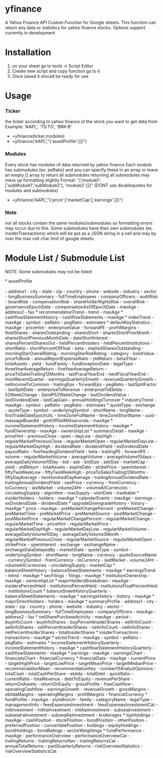 # yfinance
A Yahoo Finance API Custom Function for Google sheets. This function can return any data or statistics for yahoo finance stocks. Options support currently in development

# Installation
1. on your sheet go to tools -> Script Editor
2. Create new script and copy function.gs to it
3. Once saved it should be ready for use

# Usage

### Ticker
the ticker according to yahoo finance of the stock you want to get data from
Example: 'AAPL', 'TD.TO', 'BRK-B'
* =yfinance(ticker,modules)
* =yfinance('AAPL',"{'assetProfile':[]}")

### Modules
Every stock has modules of data returned by yahoo finance
Each module has submodules (ex. peRatio) and you can specify these in an array or leave an empty [] array to return all submodules
returning all submodules may mess up formatting slightly
Format: "{'module1':['subModule1','subModule2'],
          'module2':[]}" (DONT use doublequotes for modules and submodules)
* =yfinance('AAPL',"{'price':['marketCap'],'earnings':[]}")

### Note
not all stocks contain the same modules/submodules so formatting errors may occur due to this. Some submodules have their own submodules (ex. insiderTransactions) which will be put as a JSON string in a cell and may by over the max cell char limit of google sheets. 




# Module List / Submodule List
NOTE: Some submodules may not be listed

<summary>* assetProfile </summary>
<br>
	- address1
	- city
	- state
	- zip
	- country
	- phone
	- website
	- industry
	- sector
	- longBusinessSummary
	- fullTimeEmployees
	- companyOfficers
	- auditRisk
	- boardRisk
	- compensationRisk
	- shareHolderRightsRisk
	- overallRisk
	- governanceEpochDate
	- compensationAsOfEpochDate
	- maxAge
	- address2
	- fax
* recommendationTrend
	- trend
	- maxAge
* cashflowStatementHistory
	- cashflowStatements
	- maxAge
* indexTrend
	- maxAge
	- symbol
	- peRatio
	- pegRatio
	- estimates
* defaultKeyStatistics
	- maxAge
	- priceHint
	- enterpriseValue
	- forwardPE
	- profitMargins
	- floatShares
	- sharesOutstanding
	- sharesShort
	- sharesShortPriorMonth
	- sharesShortPreviousMonthDate
	- dateShortInterest
	- sharesPercentSharesOut
	- heldPercentInsiders
	- heldPercentInstitutions
	- shortRatio
	- shortPercentOfFloat
	- beta
	- impliedSharesOutstanding
	- morningStarOverallRating
	- morningStarRiskRating
	- category
	- bookValue
	- priceToBook
	- annualReportExpenseRatio
	- ytdReturn
	- beta3Year
	- totalAssets
	- yield
	- fundFamily
	- fundInceptionDate
	- legalType
	- threeYearAverageReturn
	- fiveYearAverageReturn
	- priceToSalesTrailing12Months
	- lastFiscalYearEnd
	- nextFiscalYearEnd
	- mostRecentQuarter
	- earningsQuarterlyGrowth
	- revenueQuarterlyGrowth
	- netIncomeToCommon
	- trailingEps
	- forwardEps
	- pegRatio
	- lastSplitFactor
	- lastSplitDate
	- enterpriseToRevenue
	- enterpriseToEbitda
	- 52WeekChange
	- SandP52WeekChange
	- lastDividendValue
	- lastDividendDate
	- lastCapGain
	- annualHoldingsTurnover
* industryTrend
	- maxAge
	- symbol
	- peRatio
	- pegRatio
	- estimates
* quoteType
	- exchange
	- quoteType
	- symbol
	- underlyingSymbol
	- shortName
	- longName
	- firstTradeDateEpochUtc
	- timeZoneFullName
	- timeZoneShortName
	- uuid
	- messageBoardId
	- gmtOffSetMilliseconds
	- maxAge
* incomeStatementHistory
	- incomeStatementHistory
	- maxAge
* fundOwnership
	- maxAge
	- ownershipList
* summaryDetail
	- maxAge
	- priceHint
	- previousClose
	- open
	- dayLow
	- dayHigh
	- regularMarketPreviousClose
	- regularMarketOpen
	- regularMarketDayLow
	- regularMarketDayHigh
	- dividendRate
	- dividendYield
	- exDividendDate
	- payoutRatio
	- fiveYearAvgDividendYield
	- beta
	- trailingPE
	- forwardPE
	- volume
	- regularMarketVolume
	- averageVolume
	- averageVolume10days
	- averageDailyVolume10Day
	- bid
	- ask
	- bidSize
	- askSize
	- marketCap
	- yield
	- ytdReturn
	- totalAssets
	- expireDate
	- strikePrice
	- openInterest
	- fiftyTwoWeekLow
	- fiftyTwoWeekHigh
	- priceToSalesTrailing12Months
	- fiftyDayAverage
	- twoHundredDayAverage
	- trailingAnnualDividendRate
	- trailingAnnualDividendYield
	- navPrice
	- currency
	- fromCurrency
	- toCurrency
	- lastMarket
	- volume24Hr
	- volumeAllCurrencies
	- circulatingSupply
	- algorithm
	- maxSupply
	- startDate
	- tradeable
* insiderHolders
	- holders
	- maxAge
* calendarEvents
	- maxAge
	- earnings
	- exDividendDate
	- dividendDate
* upgradeDowngradeHistory
	- history
	- maxAge
* price
	- maxAge
	- preMarketChangePercent
	- preMarketChange
	- preMarketTime
	- preMarketPrice
	- preMarketSource
	- postMarketChange
	- postMarketPrice
	- regularMarketChangePercent
	- regularMarketChange
	- regularMarketTime
	- priceHint
	- regularMarketPrice
	- regularMarketDayHigh
	- regularMarketDayLow
	- regularMarketVolume
	- averageDailyVolume10Day
	- averageDailyVolume3Month
	- regularMarketPreviousClose
	- regularMarketSource
	- regularMarketOpen
	- strikePrice
	- openInterest
	- exchange
	- exchangeName
	- exchangeDataDelayedBy
	- marketState
	- quoteType
	- symbol
	- underlyingSymbol
	- shortName
	- longName
	- currency
	- quoteSourceName
	- currencySymbol
	- fromCurrency
	- toCurrency
	- lastMarket
	- volume24Hr
	- volumeAllCurrencies
	- circulatingSupply
	- marketCap
* balanceSheetHistory
	- balanceSheetStatements
	- maxAge
* earningsTrend
	- trend
	- maxAge
* secFilings
	- filings
	- maxAge
* institutionOwnership
	- maxAge
	- ownershipList
* majorHoldersBreakdown
	- maxAge
	- insidersPercentHeld
	- institutionsPercentHeld
	- institutionsFloatPercentHeld
	- institutionsCount
* balanceSheetHistoryQuarterly
	- balanceSheetStatements
	- maxAge
* earningsHistory
	- history
	- maxAge
* majorDirectHolders
	- holders
	- maxAge
* summaryProfile
	- address1
	- city
	- state
	- zip
	- country
	- phone
	- website
	- industry
	- sector
	- longBusinessSummary
	- fullTimeEmployees
	- companyOfficers
	- maxAge
	- address2
	- fax
* netSharePurchaseActivity
	- maxAge
	- period
	- buyInfoCount
	- buyInfoShares
	- buyPercentInsiderShares
	- sellInfoCount
	- sellInfoShares
	- sellPercentInsiderShares
	- netInfoCount
	- netInfoShares
	- netPercentInsiderShares
	- totalInsiderShares
* insiderTransactions
	- transactions
	- maxAge
* sectorTrend
	- maxAge
	- symbol
	- peRatio
	- pegRatio
	- estimates
* incomeStatementHistoryQuarterly
	- incomeStatementHistory
	- maxAge
* cashflowStatementHistoryQuarterly
	- cashflowStatements
	- maxAge
* earnings
	- maxAge
	- earningsChart
	- financialsChart
	- financialCurrency
* financialData
	- maxAge
	- currentPrice
	- targetHighPrice
	- targetLowPrice
	- targetMeanPrice
	- targetMedianPrice
	- recommendationMean
	- recommendationKey
	- numberOfAnalystOpinions
	- totalCash
	- totalCashPerShare
	- ebitda
	- totalDebt
	- quickRatio
	- currentRatio
	- totalRevenue
	- debtToEquity
	- revenuePerShare
	- returnOnAssets
	- returnOnEquity
	- grossProfits
	- freeCashflow
	- operatingCashflow
	- earningsGrowth
	- revenueGrowth
	- grossMargins
	- ebitdaMargins
	- operatingMargins
	- profitMargins
	- financialCurrency
* fundProfile
	- maxAge
	- styleBoxUrl
	- family
	- categoryName
	- legalType
	- managementInfo
	- feesExpensesInvestment
	- feesExpensesInvestmentCat
	- initInvestment
	- initIraInvestment
	- initAipInvestment
	- subseqInvestment
	- subseqIraInvestment
	- subseqAipInvestment
	- brokerages
* topHoldings
	- maxAge
	- cashPosition
	- stockPosition
	- bondPosition
	- otherPosition
	- preferredPosition
	- convertiblePosition
	- holdings
	- equityHoldings
	- bondHoldings
	- bondRatings
	- sectorWeightings
* fundPerformance
	- maxAge
	- performanceOverview
	- performanceOverviewCat
	- trailingReturns
	- trailingReturnsNav
	- trailingReturnsCat
	- annualTotalReturns
	- pastQuarterlyReturns
	- riskOverviewStatistics
	- riskOverviewStatisticsCat
